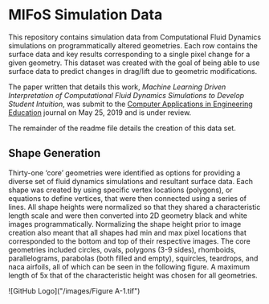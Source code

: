 # MIFoS Simulation Data
This repository contains simulation data from Computational Fluid Dynamics simulations on programmatically altered geometries. Each row contains the surface data and key results corresponding to a single pixel change for a given geometry.  This dataset was created with the goal of being able to use surface data to predict changes in drag/lift due to geometric modifications.

The paper written that details this work, *Machine Learning Driven Interpretation of Computational Fluid Dynamics Simulations to Develop Student Intuition*, was submit to the [Computer Applications in Engineering Education](https://onlinelibrary.wiley.com/journal/10990542) journal on May 25, 2019 and is under review. 

The remainder of the readme file details the creation of this data set.

## Shape Generation
Thirty-one ‘core’ geometries were identified as options for providing a diverse set of fluid dynamics simulations and resultant surface data.  Each shape was created by using specific vertex locations (polygons), or equations to define vertices, that were then connected using a series of lines.  All shape heights were normalized so that they shared a characteristic length scale and were then converted into 2D geometry black and white images programmatically. Normalizing the shape height prior to image creation also meant that all shapes had min and max pixel locations that corresponded to the bottom and top of their respective images.  The core geometries included circles, ovals, polygons (3-9 sides), rhomboids, parallelograms, parabolas (both filled and empty), squircles, teardrops, and naca airfoils, all of which can be seen in the following figure.  A maximum length of 5x that of the characteristic height was chosen for all geometries.

![GitHub Logo]("/images/Figure A-1.tif")